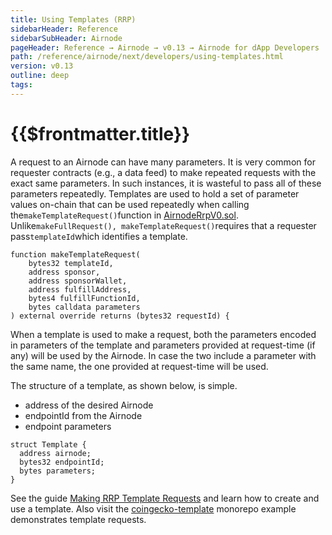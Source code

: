 ```yaml
---
title: Using Templates (RRP)
sidebarHeader: Reference
sidebarSubHeader: Airnode
pageHeader: Reference → Airnode → v0.13 → Airnode for dApp Developers
path: /reference/airnode/next/developers/using-templates.html
version: v0.13
outline: deep
tags:
---
```


<VersionWarning/>

<PageHeader/>

<SearchHighlight/>

<FlexStartTag/>

# {{$frontmatter.title}}

A request to an Airnode can have many parameters. It is very common for
requester contracts (e.g., a data feed) to make repeated requests with the exact
same parameters. In such instances, it is wasteful to pass all of these
parameters repeatedly. Templates are used to hold a set of parameter values
on-chain that can be used repeatedly when calling
the`makeTemplateRequest()`function in
[AirnodeRrpV0.sol<ExternalLinkImage/>](https://github.com/api3dao/airnode/blob/v0.12/packages/airnode-protocol/contracts/rrp/AirnodeRrpV0.sol).
Unlike`makeFullRequest(), makeTemplateRequest()`requires that a requester
pass`templateId`which identifies a template.

```solidity
function makeTemplateRequest(
    bytes32 templateId,
    address sponsor,
    address sponsorWallet,
    address fulfillAddress,
    bytes4 fulfillFunctionId,
    bytes calldata parameters
) external override returns (bytes32 requestId) {
```

When a template is used to make a request, both the parameters encoded in
parameters of the template and parameters provided at request-time (if any) will
be used by the Airnode. In case the two include a parameter with the same name,
the one provided at request-time will be used.

The structure of a template, as shown below, is simple.

- address of the desired Airnode
- endpointId from the Airnode
- endpoint parameters

```solidity
struct Template {
  address airnode;
  bytes32 endpointId;
  bytes parameters;
}
```

See the guide
[Making RRP Template Requests](/guides/airnode/using-rrp-templates.md) and learn
how to create and use a template. Also visit the
[coingecko-template<ExternalLinkImage/>](https://github.com/api3dao/airnode/tree/v0.12/packages/airnode-examples/integrations/coingecko-template)
monorepo example demonstrates template requests.

<FlexEndTag/>
